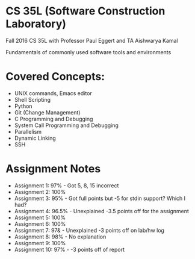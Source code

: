 # CS 35L (Software Construction Laboratory)
Fall 2016 CS 35L with Professor Paul Eggert and TA Aishwarya Kamal

Fundamentals of commonly used software tools and environments

# Covered Concepts:
- UNIX commands, Emacs editor
- Shell Scripting
- Python
- Git (Change Management)
- C Programming and Debugging
- System Call Programming and Debugging
- Parallelism
- Dynamic Linking
- SSH

# Assignment Notes
- Assignment 1: 97% - Got 5, 8, 15 incorrect
- Assignment 2: 100%
- Assignment 3: 95% - Got full points but -5 for stdin support? Which I had?
- Assignment 4: 96.5% - Unexplained -3.5 points off for the assignment
- Assignment 5: 100%
- Assignment 6: 100%
- Assignment 7: 97& - Unexplained -3 points off on lab/hw log
- Assignment 8: 98% - No explanation
- Assignment 9: 100%
- Assignment 10: 97% - -3 points off of report
